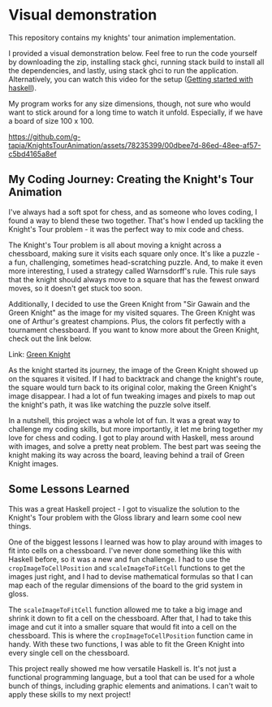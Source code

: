 # Visual demonstration
This repository contains my knights' tour animation implementation.

I provided a visual demonstration below. Feel free to run the code yourself by downloading the zip, installing stack ghci, running stack build to install all the dependencies, and lastly, using stack ghci to run the application. Alternatively, you can watch this video for the setup ([Getting started with haskell](https://www.youtube.com/watch?v=YNkMcNM0dJI)). 

My program works for any size dimensions, though, not sure who would want to stick around for a long time to watch it unfold. Especially, if we have a board of size 100 x 100.

https://github.com/g-tapia/KnightsTourAnimation/assets/78235399/00dbee7d-86ed-48ee-af57-c5bd4165a8ef



## My Coding Journey: Creating the Knight's Tour Animation
I've always had a soft spot for chess, and as someone who loves coding, I found a way to blend these two together. That's how I ended up tackling the Knight's Tour problem - it was the perfect way to mix code and chess.

The Knight's Tour problem is all about moving a knight across a chessboard, making sure it visits each square only once. It's like a puzzle - a fun, challenging, sometimes head-scratching puzzle. And, to make it even more interesting, I used a strategy called Warnsdorff's rule. This rule says that the knight should always move to a square that has the fewest onward moves, so it doesn't get stuck too soon.

Additionally, I decided to use the Green Knight from "Sir Gawain and the Green Knight" as the image for my visited squares. The Green Knight was one of Arthur's greatest champions. Plus, the colors fit perfectly with a tournament chessboard. If you want to know more about the Green Knight, check out the link below.

Link: [Green Knight](https://en.wikipedia.org/wiki/Green_Knight)

As the knight started its journey, the image of the Green Knight showed up on the squares it visited. If I had to backtrack and change the knight's route, the square would turn back to its original color, making the Green Knight's image disappear. I had a lot of fun tweaking images and pixels to map out the knight's path, it was like watching the puzzle solve itself.

In a nutshell, this project was a whole lot of fun. It was a great way to challenge my coding skills, but more importantly, it let me bring together my love for chess and coding. I got to play around with Haskell, mess around with images, and solve a pretty neat problem. The best part was seeing the knight making its way across the board, leaving behind a trail of Green Knight images.

## Some Lessons Learned

This was a great Haskell project - I got to visualize the solution to the Knight's Tour problem with the Gloss library and learn some cool new things.

One of the biggest lessons I learned was how to play around with images to fit into cells on a chessboard. I've never done something like this with Haskell before, so it was a new and fun challenge. I had to use the `cropImageToCellPosition` and `scaleImageToFitCell` functions to get the images just right, and I had to devise mathematical formulas so that I can map each of the regular dimensions of the board to the grid system in gloss.

The `scaleImageToFitCell` function allowed me to take a big image and shrink it down to fit a cell on the chessboard. After that, I had to take this image and cut it into a smaller square that would fit into a cell on the chessboard. This is where the `cropImageToCellPosition` function came in handy. With these two functions, I was able to fit the Green Knight into every single cell on the chessboard.

This project really showed me how versatile Haskell is. It's not just a functional programming language, but a tool that can be used for a whole bunch of things, including graphic elements and animations. I can't wait to apply these skills to my next project!

